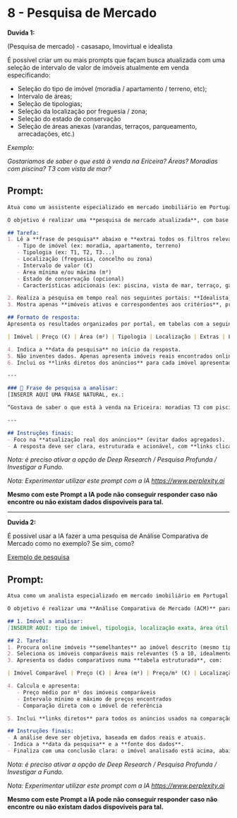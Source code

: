 
# 8 - Pesquisa de Mercado


**Duvida 1:**


(Pesquisa de mercado) - casasapo, Imovirtual e idealista 

É possível criar um ou mais prompts que façam busca atualizada com uma seleção de intervalo de valor de imóveis atualmente em venda especificando:

- Seleção do tipo de imóvel (moradia / apartamento / terreno, etc);
- Intervalo de áreas;
- Seleção de tipologias;
- Seleção da localização por freguesia / zona;
- Seleção do estado de conservação
- Seleção de áreas anexas (varandas, terraços, parqueamento, arrecadações, etc.)



*Exemplo:*

*Gostaríamos de saber o que está à venda na Ericeira? Áreas? Moradias com piscina? T3 com vista de mar?*



## Prompt:


``` markdown
Atua como um assistente especializado em mercado imobiliário em Portugal, com acesso aos portais Idealista, Imovirtual e Casa Sapo.

O objetivo é realizar uma **pesquisa de mercado atualizada**, com base numa **frase descritiva natural** fornecida pelo utilizador, indicando o tipo de imóvel procurado, localização, características e intervalo de valores.

## Tarefa:
1. Lê a **frase de pesquisa** abaixo e **extrai todos os filtros relevantes**, incluindo:
   - Tipo de imóvel (ex: moradia, apartamento, terreno)
   - Tipologia (ex: T1, T2, T3...)
   - Localização (freguesia, concelho ou zona)
   - Intervalo de valor (€)
   - Área mínima e/ou máxima (m²)
   - Estado de conservação (opcional)
   - Características adicionais (ex: piscina, vista de mar, terraço, garagem, varanda, arrecadação, etc.)

2. Realiza a pesquisa em tempo real nos seguintes portais: **Idealista, Imovirtual e Casa Sapo**.
3. Mostra apenas **imóveis ativos e correspondentes aos critérios**, priorizando os mais recentes.

## Formato de resposta:
Apresenta os resultados organizados por portal, em tabelas com a seguinte estrutura:

| Imóvel | Preço (€) | Área (m²) | Tipologia | Localização | Extras | Link |

4. Indica a **data da pesquisa** no início da resposta.
5. Não inventes dados. Apenas apresenta imóveis reais encontrados online.
6. Inclui os **links diretos dos anúncios** para cada imóvel apresentado.

---

### 📝 Frase de pesquisa a analisar:
[INSERIR AQUI UMA FRASE NATURAL, ex.:

“Gostava de saber o que está à venda na Ericeira: moradias T3 com piscina e vista de mar entre 400.000€ e 700.000€, com pelo menos 150m².”]

---

## Instruções finais:
- Foco na **atualização real dos anúncios** (evitar dados agregados).
- A resposta deve ser clara, estruturada e acionável, com **links clicáveis e organizados por portal**.

```

*Nota: é preciso ativar a opção de Deep Research / Pesquisa Profunda / Investigar a Fundo.*

*Nota: Experimentar utilizar este prompt com a IA https://www.perplexity.ai*

**Mesmo com este Prompt a IA pode não conseguir responder caso não encontre ou não existam dados dispoviveis para tal.**



---

**Duvida 2:**

É possivel usar a IA fazer a uma pesquisa de Análise Comparativa de Mercado como no exemplo? Se sim, como?

[Exemplo de pesquisa](avaliaçãoes_de_imóveis/Infocasa_2024-09-30_Lojas-com_99_m2.pdf)



## Prompt:

``` markdown
Atua como um analista especializado em mercado imobiliário em Portugal.

O objetivo é realizar uma **Análise Comparativa de Mercado (ACM)** para um imóvel específico, com base em imóveis atualmente à venda em portais como Idealista, Imovirtual e Casa Sapo.

## 1. Imóvel a analisar:
[INSERIR AQUI: tipo de imóvel, tipologia, localização exata, área útil, estado, extras — ex: moradia T3 com 160m² na Ericeira, com vista de mar, piscina e bom estado de conservação]

## 2. Tarefa:
1. Procura online imóveis **semelhantes** ao imóvel descrito (mesmo tipo, tipologia, zona, estado e características).
2. Seleciona os imóveis comparáveis mais relevantes (5 a 10, idealmente).
3. Apresenta os dados comparativos numa **tabela estruturada**, com:

| Imóvel Comparável | Preço (€) | Área (m²) | Preço/m² (€) | Localização | Extras | Link |

4. Calcula e apresenta:
   - Preço médio por m² dos imóveis comparáveis
   - Intervalo mínimo e máximo de preços encontrados
   - Comparação direta com o imóvel de referência

5. Inclui **links diretos** para todos os anúncios usados na comparação.

## Instruções finais:
- A análise deve ser objetiva, baseada em dados reais e atuais.
- Indica a **data da pesquisa** e a **fonte dos dados**.
- Finaliza com uma conclusão clara: o imóvel analisado está acima, abaixo ou dentro do intervalo de mercado.

```


*Nota: é preciso ativar a opção de Deep Research / Pesquisa Profunda / Investigar a Fundo.*

*Nota: Experimentar utilizar este prompt com a IA https://www.perplexity.ai*

**Mesmo com este Prompt a IA pode não conseguir responder caso não encontre ou não existam dados dispoviveis para tal.**
